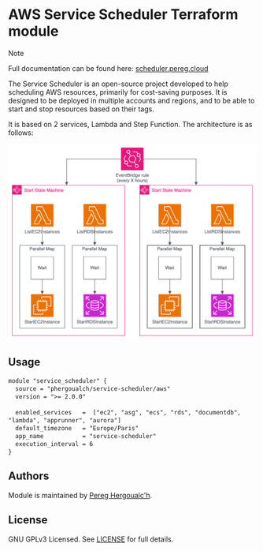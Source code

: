 # AWS Service Scheduler Terraform module

> [!NOTE]
> Full documentation can be found here: [scheduler.pereg.cloud](https://scheduler.pereg.cloud/)

The Service Scheduler is an open-source project developed to help scheduling AWS resources, primarily for cost-saving purposes. It is designed to be deployed in multiple accounts and regions, and to be able to start and stop resources based on their tags.

It is based on 2 services, Lambda and Step Function. The architecture is as follows:

![Architecture](https://raw.githubusercontent.com/phergoualch/terraform-aws-service-scheduler/main/docs/img/diagram-background.png)


## Usage

```hcl
module "service_scheduler" {
  source = "phergoualch/service-scheduler/aws"
  version = ">= 2.0.0"

  enabled_services   =  ["ec2", "asg", "ecs", "rds", "documentdb", "lambda", "apprunner", "aurora"]
  default_timezone   = "Europe/Paris"
  app_name           = "service-scheduler"
  execution_interval = 6
}
```

## Authors
Module is maintained by [Pereg Hergoualc'h](https://github.com/phergoualch).

## License
GNU GPLv3 Licensed. See [LICENSE](https://github.com/phergoualch/terraform-aws-service-scheduler/blob/main/LICENSE) for full details.
